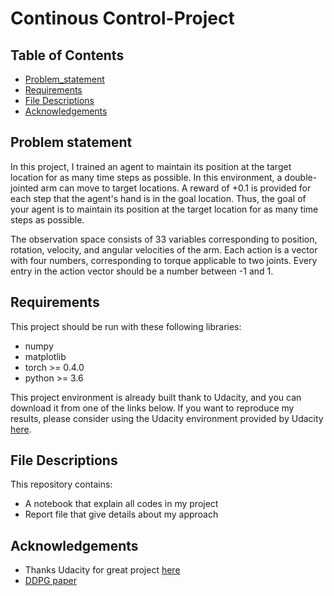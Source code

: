 # Continous Control-Project

## Table of Contents

 * [Problem_statement](#problem-statement)
 * [Requirements](#requirements)
 * [File Descriptions](#file-descriptions)
 * [Acknowledgements](#acknowledgements)

## Problem statement
In this project, I trained an agent to maintain its position at the target location for as many time steps as possible.
In this environment, a double-jointed arm can move to target locations. A reward of +0.1 is provided for each step that the agent's hand is in the goal location. Thus, the goal of your agent is to maintain its position at the target location for as many time steps as possible.

The observation space consists of 33 variables corresponding to position, rotation, velocity, and angular velocities of the arm. Each action is a vector with four numbers, corresponding to torque applicable to two joints. Every entry in the action vector should be a number between -1 and 1.


## Requirements
This project should be run with these following libraries:
- numpy
- matplotlib
- torch >= 0.4.0
- python >= 3.6

This project environment is already built thank to Udacity, and you can download it from one of the links below. If you want to reproduce my results, please consider using the Udacity environment provided by Udacity [here](https://github.com/udacity/deep-reinforcement-learning/tree/master/p2_continuous-control).

## File Descriptions
This repository contains:
- A notebook that explain all codes in my project
- Report file that give details about my approach

## Acknowledgements
- Thanks Udacity for great project [here](https://github.com/udacity/deep-reinforcement-learning/tree/master/ddpg-pendulum)
- [DDPG paper](https://arxiv.org/pdf/1509.02971v6.pdf)


